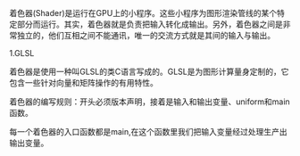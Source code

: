 着色器\(Shader\)是运行在GPU上的小程序。这些小程序为图形渲染管线的某个特定部分而运行。其实，着色器就是负责把输入转化成输出。另外，着色器之间是非常独立的，他们互相之间不能通讯，唯一的交流方式就是其间的输入与输出。

1.GLSL

着色器是使用一种叫GLSL的类C语言写成的。GLSL是为图形计算量身定制的，它包含一些针对向量和矩阵操作的有用特性。

着色器的编写规则：开头必须版本声明，接着是输入和输出变量、uniform和main函数。

每一个着色器的入口函数都是main,在这个函数里我们把输入变量经过处理生产出输出变量。

